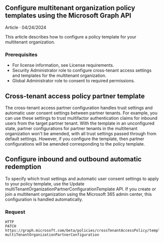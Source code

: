 ## Configure multitenant organization policy templates using the Microsoft Graph API
Article · 04/24/2024

This article describes how to configure a policy template for your multitenant organization.

### Prerequisites
- For license information, see License requirements.
- Security Administrator role to configure cross-tenant access settings and templates for the multitenant organization.
- Global Administrator role to consent to required permissions.

## Cross-tenant access policy partner template

The cross-tenant access partner configuration handles trust settings and automatic user consent settings between partner tenants. For example, you can use these settings to trust multifactor authentication claims for inbound users from the target partner tenant. With the template in an unconfigured state, partner configurations for partner tenants in the multitenant organization won't be amended, with all trust settings passed through from default settings. However, if you configure the template, then partner configurations will be amended corresponding to the policy template.

## Configure inbound and outbound automatic redemption

To specify which trust settings and automatic user consent settings to apply to your policy template, use the Update multiTenantOrganizationPartnerConfigurationTemplate API. If you create or join a multitenant organization using the Microsoft 365 admin center, this configuration is handled automatically.

### Request
```
HTTP
PATCH
https://graph.microsoft.com/beta/policies/crossTenantAccessPolicy/templates/
multiTenantOrganizationPartnerConfiguration
```